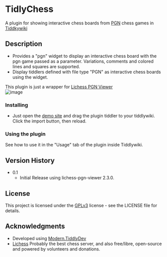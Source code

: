 # TidlyChess

A plugin for showing interactive chess boards from [PGN](https://en.wikipedia.org/wiki/Portable_Game_Notation) chess games in [Tiddkywiki](https://tiddlywiki.com/)
## Description


* Provides a "pgn" widget to display an interactive chess board with the pgn game passed as a parameter.  Variations, comments and colored lines and squares are supported.
* Display tiddlers defined with file type "PGN" as interactive chess boards using the widget. 

This plugin is just a wrapper for [Lichess PGN Viewer](https://github.com/lichess-org/pgn-viewer)  
![image](https://raw.githubusercontent.com/lichess-org/pgn-viewer/master/screenshot/tree-comment.png)


### Installing

* Just open the [demo site](https://anacletus.github.io/TiddlyChess) and drag the plugin tiddler to your tiddlywiki.  Click the import button, then reload.


### Using the plugin

See how to use it in the "Usage" tab of the plugin inside Tiddlywiki.


## Version History

* 0.1
    * Initial Release using lichess-pgn-viewer 2.3.0.

## License

This project is licensed under the [GPLv3](https://www.gnu.org/licenses/gpl-3.0.en.html) license - see the LICENSE file for details.

## Acknowledgments

* Developed using [Modern.TiddlyDev](https://github.com/tiddly-gittly/Modern.TiddlyDev) 
* [Lichess](https://lichess.org/) Probably the best chess server, and also free/libre, open-source and powered by volunteers and donations.